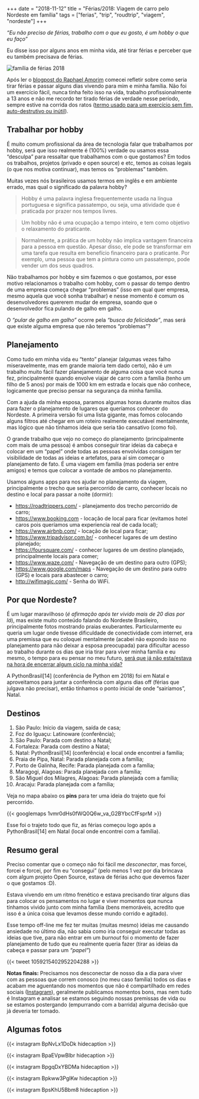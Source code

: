 +++
date = "2018-11-12"
title = "Férias/2018: Viagem de carro pelo Nordeste em família"
tags = ["ferias", "trip", "roudtrip", "viagem", "nordeste"]
+++


*“Eu não preciso de férias, trabalho com o que eu gosto, é um hobby o que eu faço”*

Eu disse isso por alguns anos em minha vida, até tirar férias e perceber que eu também precisava de férias.

![família de férias 2018](/trip-familia-2018.png#center)

Após ler o [blogpost do Raphael Amorim](https://medium.com/@raphamorim/recarregando-baterias-95bbd12b95ef) comecei refletir sobre como seria tirar férias e passar alguns dias vivendo para mim e minha família. Não foi um exercício fácil, nunca tinha feito isso na vida, trabalho profissionalmente a 13 anos e não me recordo ter tirado férias de verdade nesse período, sempre estive na corrida dos ratos ([termo usado para um exercício sem fim, auto-destrutivo ou inútil](https://en.m.wikipedia.org/wiki/Rat_race)).


## Trabalhar por hobby

É muito comum profissional da área de tecnologia falar que trabalhamos por hobby, será que isso realmente é (100%) verdade ou usamos essa “desculpa” para ressaltar que trabalhamos com o que gostamos? Em todos os trabalhos, projetos (privado e open source) e etc, temos as coisas legais (o que nos motiva continuar), mas temos os “problemas” também.

Muitas vezes nós brasileiros usamos termos em inglês e em ambiente errado, mas qual o significado da palavra hobby?

> Hobby é uma palavra inglesa frequentemente usada na língua portuguesa e significa passatempo, ou seja, uma atividade que é praticada por prazer nos tempos livres.

> Um hobby não é uma ocupação a tempo inteiro, e tem como objetivo o relaxamento do praticante.

> Normalmente, a prática de um hobby não implica vantagem financeira para a pessoa em questão. Apesar disso, ele pode se transformar em uma tarefa que resulta em benefício financeiro para o praticante. Por exemplo, uma pessoa que tem a pintura como um passatempo, pode vender um dos seus quadros.

Não trabalhamos por hobby e sim fazemos o que gostamos, por esse motivo relacionamos o trabalho com hobby, com o passar do tempo dentro de uma empresa começa chegar “problemas” (isso em qual quer empresa, mesmo aquela que você sonha trabalhar) e nesse momento é comum os desenvolvedores quererem mudar de empresa, soando que o desenvolvedor fica pulando de galho em galho.

O *“pular de galho em galho”* ocorre pela *“busca da felicidade”*, mas será que existe alguma empresa que não teremos “problemas”?


## Planejamento

Como tudo em minha vida eu “tento” planejar (algumas vezes falho miseravelmente, mas em grande maioria tem dado certo), não é um trabalho muito fácil fazer planejamento de alguma coisa que você nunca fez, principalmente quando envolve viajar de carro com a família (tenho um filho de 5 anos) por mais de 1000 km em estrada e locais que não conhece, logicamente que preciso pensar na segurança da minha família.

Com a ajuda da minha esposa, paramos algumas horas durante muitos dias para fazer o planejamento de lugares que queríamos conhecer do Nordeste. A primeira versão foi uma lista gigante, mas fomos colocando alguns filtros até chegar em um roteiro realmente executável mentalmente, mas lógico que não tínhamos ideia que seria tão cansativo (como foi).

O grande trabalho que vejo no começo do planejamento (principalmente com mais de uma pessoa) é ambos conseguir tirar ideias da cabeça e colocar em um “papel” onde todas as pessoas envolvidas consigam ter visibilidade de todas as ideias e artefatos, para aí sim começar o planejamento de fato. É uma viagem em família (mas poderia ser entre amigos) e temos que colocar a vontade de ambos no planejamento.

Usamos alguns apps para nos ajudar no planejamento da viagem, principalmente o trecho que seria percorrido de carro, conhecer locais no destino e local para passar a noite (dormir):

* https://roadtrippers.com/ - planejamento dos trecho percorrido de carro;
* https://www.booking.com - locação de local para ficar (evitamos hotel caros pois queríamos uma experiencia real de cada local);
* https://www.airbnb.com/ - locação de local para ficar;
* https://www.tripadvisor.com.br/ - conhecer lugares de um destino planejado;
* https://foursquare.com/ - conhecer lugares de um destino planejado, principalmente locais para comer;
* https://www.waze.com/ - Navegação de um destino para outro (GPS);
* https://www.google.com/maps - Navegação de um destino para outro (GPS) e locais para abastecer o carro;
* http://wifimagic.com/ - Senha do WiFi.


## Por que Nordeste?

É um lugar maravilhoso (*é afirmação após ter vivido mais de 20 dias por lá*), mas existe muito conteúdo falando do Nordeste Brasileiro, principalmente fotos mostrando praias exuberantes. Particularmente eu queria um lugar onde tivesse dificuldade de conectividade com internet, era uma premissa que eu coloquei mentalmente (acabei não expondo isso no planejamento para não deixar a esposa preocupada) para dificultar acesso ao trabalho durante os dias que iria tirar para viver minha família e eu mesmo, o tempo para eu pensar no meu futuro, [será que já não esta/estava na hora de encerrar algum ciclo na minha vida?](https://avelino.run/encerrando-ciclos-viva-no-presente-n%C3%A3o-se-paralise-pelo-passado/)

A PythonBrasil\[14\] (conferência de Python em 2018) foi em Natal e aproveitamos para juntar a conferência com alguns dias off (férias que julgava não precisar), então tínhamos o ponto inicial de onde “sairíamos”, Natal.


## Destinos

1. São Paulo: Início da viagem, saída de casa;
2. Foz do Iguaçu: Latinoware (conferência);
3. São Paulo: Parada com destino a Natal;
4. Fortaleza: Parada com destino a Natal;
5. Natal: PythonBrasil\[14\] (conferência) e local onde encontrei a família;
6. Praia de Pipa, Natal: Parada planejada com a família;
7. Porto de Galinha, Recife: Parada planejada com a família;
8. Maragogi, Alagoas: Parada planejada com a família;
9. São Miguel dos Milagres, Alagoas: Parada planejada com a família;
10. Aracaju: Parada planejada com a família;

Veja no mapa abaixo os **pins** para ter uma ideia do trajeto que foi percorrido.

{{< googlemaps 1vmr0dHs0fWQ0Q6w_va_G2BYbcCfFsprM >}}

Esse foi o trajeto todo que fiz, as férias começou logo após a PythonBrasil[14] em Natal (local onde encontrei com a família).


## Resumo geral

Preciso comentar que o começo não foi fácil me *desconectar*, mas forcei, forcei e forcei, por fim eu “consegui” (pelo menos 1 vez por dia brincava com algum projeto Open Source, estava de férias acho que devemos fazer o que gostamos :D).

Estava vivendo em um ritmo frenético e estava precisando tirar alguns dias para colocar os pensamentos no lugar e viver momentos que nunca tínhamos vivido junto com minha família (bens memoráveis, acredito que isso é a única coisa que levamos desse mundo corrido e agitado).

Esse tempo off-line me fez ter muitas (muitas mesmo) ideias me causando ansiedade no último dia, não sabia como iria conseguir executar todas as ideias que tive, para não entrar em um *burnout* foi o momento de fazer planejamento de tudo que eu realmente queria fazer (tirar as ideias da cabeça e passar para um *“papel”*)

{{< tweet 1059215402952204288 >}}

**Notas finais:** Precisamos nos desconectar de nosso dia a dia para viver com as pessoas que correm conosco (no meu caso família) todos os dias e acabam me aguentando nos momentos que não é compartilhado em redes sociais ([Instagram](https://instagram.com/avelinorun)), geralmente publicamos momentos bons, mas nem tudo é Instagram e analisar se estamos seguindo nossas premissas de vida ou se estamos postergando (empurrando com a barrida) alguma decisão que já deveria ter tomado.


## Algumas fotos

{{< instagram BpNvLx1DoDk hidecaption >}}

{{< instagram BpaEVpwBIbr hidecaption >}}

{{< instagram BpgqDxYBDMa hidecaption >}}

{{< instagram Bpkww3PgIKw hidecaption >}}

{{< instagram BpsKhU5Bbm8 hidecaption >}}
